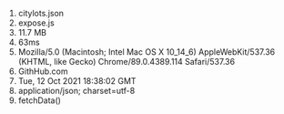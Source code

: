 1. citylots.json
2. expose.js
3. 11.7 MB
4. 63ms
5. Mozilla/5.0 (Macintosh; Intel Mac OS X 10_14_6) AppleWebKit/537.36 (KHTML, like Gecko) Chrome/89.0.4389.114 Safari/537.36
6. GithHub.com
7. Tue, 12 Oct 2021 18:38:02 GMT
8. application/json; charset=utf-8
9. fetchData()
